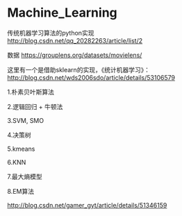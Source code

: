 # Machine_Learning
传统机器学习算法的python实现
http://blog.csdn.net/qq_20282263/article/list/2

数据 https://grouplens.org/datasets/movielens/

这里有一个是借助sklearn的实现，《统计机器学习》：http://blog.csdn.net/wds2006sdo/article/details/53106579

1.朴素贝叶斯算法

2.逻辑回归 + 牛顿法

3.SVM, SMO

4.决策树

5.kmeans

6.KNN

7.最大熵模型

8.EM算法


http://blog.csdn.net/gamer_gyt/article/details/51346159
